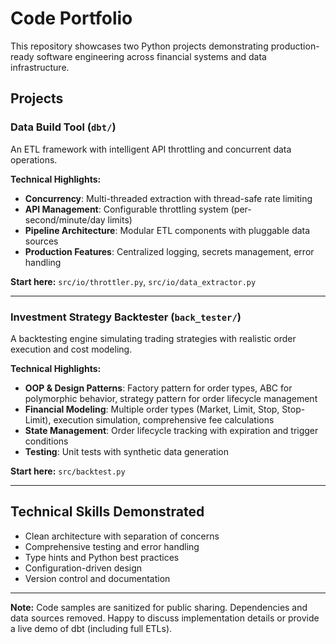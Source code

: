 # Code Portfolio

This repository showcases two Python projects demonstrating production-ready software engineering across financial systems and data infrastructure.

## Projects

### Data Build Tool (`dbt/`)
An ETL framework with intelligent API throttling and concurrent data operations.

**Technical Highlights:**
- **Concurrency**: Multi-threaded extraction with thread-safe rate limiting
- **API Management**: Configurable throttling system (per-second/minute/day limits)
- **Pipeline Architecture**: Modular ETL components with pluggable data sources
- **Production Features**: Centralized logging, secrets management, error handling

**Start here:** `src/io/throttler.py`, `src/io/data_extractor.py`

---

### Investment Strategy Backtester (`back_tester/`)
A backtesting engine simulating trading strategies with realistic order execution and cost modeling.

**Technical Highlights:**
- **OOP & Design Patterns**: Factory pattern for order types, ABC for polymorphic behavior, strategy pattern for order lifecycle management
- **Financial Modeling**: Multiple order types (Market, Limit, Stop, Stop-Limit), execution simulation, comprehensive fee calculations
- **State Management**: Order lifecycle tracking with expiration and trigger conditions
- **Testing**: Unit tests with synthetic data generation

**Start here:** `src/backtest.py`

---

## Technical Skills Demonstrated
- Clean architecture with separation of concerns
- Comprehensive testing and error handling
- Type hints and Python best practices
- Configuration-driven design
- Version control and documentation

---

**Note:** Code samples are sanitized for public sharing. Dependencies and data sources removed. Happy to discuss implementation details or provide a live demo of dbt (including full ETLs).